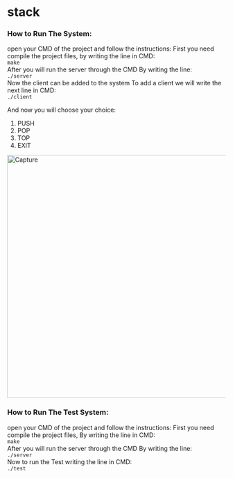 # stack

### **How to Run The System:** 
open your CMD of the project and follow the instructions:
First you need compile the project files, by writing the line in CMD:<br />
`make` <br />
After you will run the server through the CMD By writing the line:<br />
`./server` <br />
Now the client can be added to the system
To add a client we will write the next line in CMD:<br />
`./client`<br />

And now you will choose your choice:<br />
1. PUSH
2. POP
3. TOP
4. EXIT

<img width="560" alt="Capture" src="https://user-images.githubusercontent.com/93201414/163719990-73c98cc9-05b3-42fd-9820-0fb071f85547.PNG">

### **How to Run The Test System:**
open your CMD of the project and follow the instructions:
First you need compile the project files,  By writing the line in CMD:<br />
`make` <br />
After you will run the server through the CMD By writing the line:<br />
`./server` <br />
Now to run the Test writing the line in CMD:<br />
`./test` <br />
